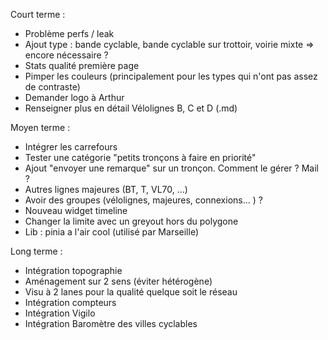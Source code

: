 Court terme :
- Problème perfs / leak
- Ajout type : bande cyclable, bande cyclable sur trottoir, voirie mixte => encore nécessaire ?
- Stats qualité première page
- Pimper les couleurs (principalement pour les types qui n'ont pas assez de contraste)
- Demander logo à Arthur
- Renseigner plus en détail Vélolignes B, C et D  (.md)

Moyen terme :
- Intégrer les carrefours
- Tester une catégorie "petits tronçons à faire en priorité"
- Ajout "envoyer une remarque" sur un tronçon. Comment le gérer ? Mail ?
- Autres lignes majeures (BT, T, VL70, ...)
- Avoir des groupes (vélolignes, majeures, connexions... ) ?
- Nouveau widget timeline
- Changer la limite avec un greyout hors du polygone
- Lib : pinia a l'air cool (utilisé par Marseille)

Long terme :
- Intégration topographie
- Aménagement sur 2 sens (éviter hétérogène)
- Visu à 2 lanes pour la qualité quelque soit le réseau
- Intégration compteurs
- Intégration Vigilo
- Intégration Baromètre des villes cyclables